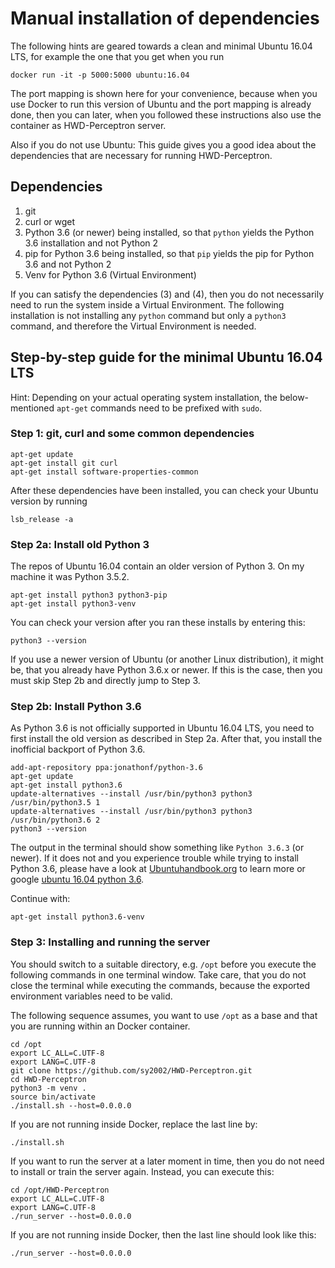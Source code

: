 Manual installation of dependencies
===================================

The following hints are geared towards a clean and minimal Ubuntu 16.04 LTS,
for example the one that you get when you run

```
docker run -it -p 5000:5000 ubuntu:16.04
```

The port mapping is shown here for your convenience, because when you use
Docker to run this version of Ubuntu and the port mapping is already done,
then you can later, when you followed these instructions also use the
container as HWD-Perceptron server.

Also if you do not use Ubuntu: This guide gives you a good idea about the
dependencies that are necessary for running HWD-Perceptron.

Dependencies
------------

1. git
2. curl or wget
3. Python 3.6 (or newer) being installed, so that `python` yields the
   Python 3.6 installation and not Python 2
4. pip for Python 3.6 being installed, so that `pip` yields the pip for
   Python 3.6 and not Python 2
5. Venv for Python 3.6 (Virtual Environment)

If you can satisfy the dependencies (3) and (4), then you do not
necessarily need to run the system inside a Virtual Environment. The
following installation is not installing any `python` command but only
a `python3` command, and therefore the Virtual Environment is needed.

Step-by-step guide for the minimal Ubuntu 16.04 LTS
---------------------------------------------------

Hint: Depending on your actual operating system installation, the
below-mentioned `apt-get` commands need to be prefixed with `sudo`.

### Step 1: git, curl and some common dependencies

```
apt-get update
apt-get install git curl
apt-get install software-properties-common
```

After these dependencies have been installed, you can check your Ubuntu
version by running

```
lsb_release -a
```

### Step 2a: Install old Python 3

The repos of Ubuntu 16.04 contain an older version of Python 3. On my machine
it was Python 3.5.2.

```
apt-get install python3 python3-pip
apt-get install python3-venv
```

You can check your version after you ran these installs by entering this:

```
python3 --version
```

If you use a newer version of Ubuntu (or another Linux distribution), it
might be, that you already have Python 3.6.x or newer. If this is the case,
then you must skip Step 2b and directly jump to Step 3.

### Step 2b: Install Python 3.6

As Python 3.6 is not officially supported in Ubuntu 16.04 LTS, you need to
first install the old version as described in Step 2a. After that, you install
the inofficial backport of Python 3.6.

```
add-apt-repository ppa:jonathonf/python-3.6
apt-get update
apt-get install python3.6
update-alternatives --install /usr/bin/python3 python3 /usr/bin/python3.5 1
update-alternatives --install /usr/bin/python3 python3 /usr/bin/python3.6 2
python3 --version
```

The output in the terminal should show something like `Python 3.6.3` (or
newer). If it does not and you experience trouble while trying to install
Python 3.6, please have a look at
[Ubuntuhandbook.org](http://ubuntuhandbook.org/index.php/2017/07/install-python-3-6-1-in-ubuntu-16-04-lts/)
to learn more or google
[ubuntu 16.04 python 3.6](https://www.google.com/search?q=ubuntu+16.04+python+3.6&ie=utf-8&oe=utf-8).

Continue with:

```
apt-get install python3.6-venv
```

### Step 3: Installing and running the server

You should switch to a suitable directory, e.g. `/opt` before you execute the
following commands in one terminal window. Take care, that you do not close
the terminal while executing the commands, because the exported environment
variables need to be valid.

The following sequence assumes, you want to use `/opt` as a base and that you
are running within an Docker container.

```
cd /opt
export LC_ALL=C.UTF-8
export LANG=C.UTF-8
git clone https://github.com/sy2002/HWD-Perceptron.git
cd HWD-Perceptron
python3 -m venv .
source bin/activate
./install.sh --host=0.0.0.0
```

If you are not running inside Docker, replace the last line by:

```
./install.sh
```

If you want to run the server at a later moment in time, then you do not need
to install or train the server again. Instead, you can execute this:

```
cd /opt/HWD-Perceptron
export LC_ALL=C.UTF-8
export LANG=C.UTF-8
./run_server --host=0.0.0.0
```

If you are not running inside Docker, then the last line should look like this:

```
./run_server --host=0.0.0.0
```
